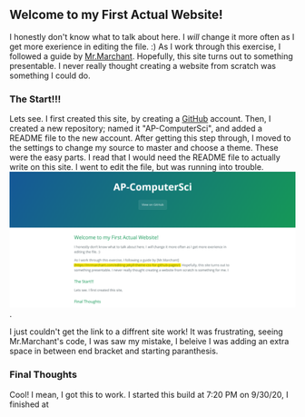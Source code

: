 ## Welcome to my First Actual Website!

I honestly don't know what to talk about here. I *will* change it more often as I get more exerience in editing the file. :) As I work through this exercise, I followed a guide by [Mr.Marchant](https://mrmarchant.com/editing-jekyll-theme-css-for-github-pages/). Hopefully, this site turns out to something presentable. I never really thought creating a website from scratch was something I could do.   

### The Start!!!

Lets see. I first created this site, by creating a [GitHub](https://github.com/) account. Then, I created a new repository; named it "AP-ComputerSci", and added a README file to the new account. After getting this step through, I moved to the settings to change my source to master and choose a theme. These were the easy parts. I read that I would need the README file to actually write on this site. I went to edit the file, but was running into trouble. ![time](Time.png). 

I just couldn't get the link to a diffrent site work! It was frustrating, seeing Mr.Marchant's code, I was saw my mistake, I beleive I was adding an extra space in between end bracket and starting paranthesis. 

### Final Thoughts

Cool! I mean, I got this to work. I started this build at 7:20 PM on 9/30/20, I finished at 
